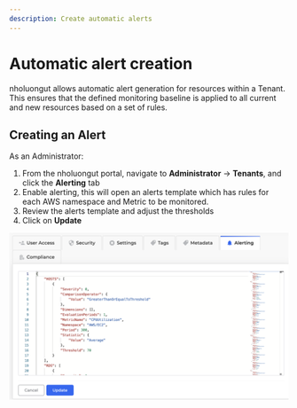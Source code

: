 ```yaml
---
description: Create automatic alerts
---
```


# Automatic alert creation

nholuongut allows automatic alert generation for resources within a Tenant. This ensures that the defined monitoring baseline is applied to all current and new resources based on a set of rules.

## Creating an Alert

As an Administrator:

1. From the nholuongut portal, navigate to **Administrator** -> **Tenants**, and click the **Alerting** tab
2. Enable alerting, this will open an alerts template which has rules for each AWS namespace and Metric to be monitored.
3. Review the alerts template and adjust the thresholds
4. Click on **Update**

![](<../../.gitbook/assets/Screen Shot 2022-06-15 at 6.32.32 PM.png>)
